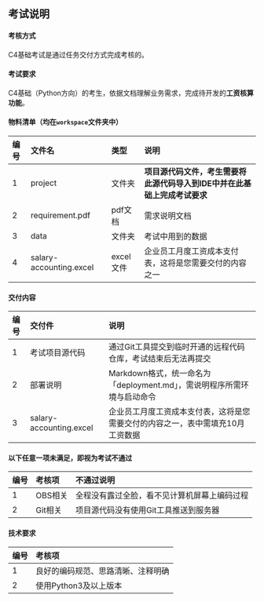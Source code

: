 ## 考试说明
#### 考核方式
C4基础考试是通过任务交付方式完成考核的。

#### 考试要求
C4基础（Python方向）的考生，依据文档理解业务需求，完成待开发的**工资核算功能**。

#### 物料清单（均在`workspace`文件夹中）

|编号    |文件名   |类型   |说明     |
|:----  |:---    |:----- |:-----  |
|1 |project |文件夹 |**项目源代码文件，考生需要将此源代码导入到IDE中并在此基础上完成考试要求**  |
|2 |requirement.pdf|pdf文档 |需求说明文档 |
|3 |data  |文件夹 |考试中用到的数据 |
|4 |salary-accounting.excel|excel文件 |企业员工月度工资成本支付表，这将是您需要交付的内容之一 |

#### 交付内容
|编号    |交付件   |说明   |
|:----  |:---    |:-----  |
|1 |考试项目源代码  |通过Git工具提交到临时开通的远程代码仓库，考试结束后无法再提交 |
|2 |部署说明  |Markdown格式，统一命名为「deployment.md」，需说明程序所需环境与启动命令 |
|3 |salary-accounting.excel |企业员工月度工资成本支付表，这将是您需要交付的内容之一，表中需填充10月工资数据 |


#### 以下任意一项未满足，即视为考试不通过
|编号    |考核项   |不通过说明     |
|:----  |:---    |:-----  |
|1 |OBS相关  |全程没有露过全脸，看不见计算机屏幕上编码过程 |
|2 |Git相关  |项目源代码没有使用Git工具推送到服务器 |

#### 技术要求
|编号    |考核项   |
|:----  |:---    |
|1 |良好的编码规范、思路清晰、注释明确  |
|2 |使用Python3及以上版本 |